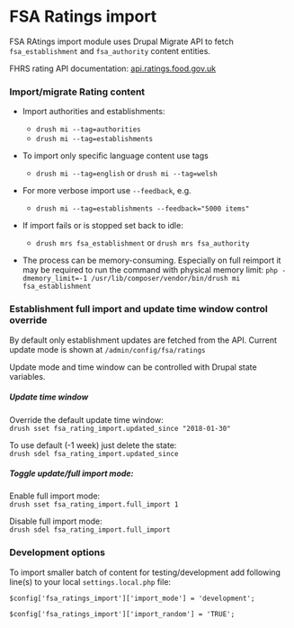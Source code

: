 FSA Ratings import
=======

FSA RAtings import module uses Drupal Migrate API to fetch `fsa_establishment`
and `fsa_authority` content entities.

FHRS rating API documentation: 
[api.ratings.food.gov.uk](http://api.ratings.food.gov.uk) 

### Import/migrate Rating content

* Import authorities and establishments:
  * `drush mi --tag=authorities`
  * `drush mi --tag=establishments`
* To import only specific language content use tags
  * `drush mi --tag=english` or `drush mi --tag=welsh`

* For more verbose import use `--feedback`, e.g.
  * `drush mi --tag=establishments --feedback="5000 items"`

* If import fails or is stopped set back to idle:
  * `drush mrs fsa_establishment` or `drush mrs fsa_authority`

* The process can be memory-consuming. Especially on full reimport it may be 
required to run the command with physical memory limit:
`php -dmemory_limit=-1 /usr/lib/composer/vendor/bin/drush mi fsa_establishment`

### Establishment full import and update time window control override

By default only establishment updates are fetched from the API. 
Current update mode is shown at `/admin/config/fsa/ratings`

Update mode and time window can be controlled with Drupal state variables.

##### Update time window 
Override the default update time window:  
`drush sset fsa_rating_import.updated_since "2018-01-30"`

To use default (-1 week) just delete the state:  
`drush sdel fsa_rating_import.updated_since`

##### Toggle update/full import mode:  
Enable full import mode:  
`drush sset fsa_rating_import.full_import 1`

Disable full import mode:  
`drush sdel fsa_rating_import.full_import`

### Development options 

To import smaller batch of content for testing/development add following 
line(s) to your local `settings.local.php` file:

`$config['fsa_ratings_import']['import_mode'] = 'development';`

`$config['fsa_ratings_import']['import_random'] = 'TRUE';`

